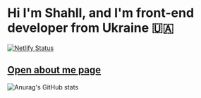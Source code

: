 # Hi I'm Shahll, and I'm front-end developer from Ukraine 🇺🇦

[![Netlify Status](https://api.netlify.com/api/v1/badges/4060cb1d-a970-4004-a9b8-6cfd4714dc8f/deploy-status)](https://app.netlify.com/sites/shahll/deploys)
## [Open about me page](https://shahll.netlify.app/)
![Anurag's GitHub stats](https://github-readme-stats.vercel.app/api?username=Shahll&show_icons=true&theme=radical)



